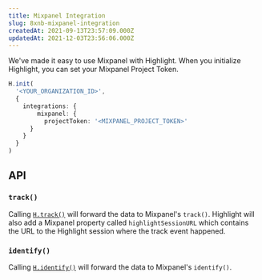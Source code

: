 ```yaml
---
title: Mixpanel Integration
slug: 8xnb-mixpanel-integration
createdAt: 2021-09-13T23:57:09.000Z
updatedAt: 2021-12-03T23:56:06.000Z
---
```


We've made it easy to use Mixpanel with Highlight. When you initialize Highlight, you can set your Mixpanel Project Token.

```typescript
H.init(
  '<YOUR_ORGANIZATION_ID>',
  {
    integrations: {
        mixpanel: {
          projectToken: '<MIXPANEL_PROJECT_TOKEN>'
      }
    }
  }
)
```

## API

### `track()`

Calling [`H.track()`](docId\:wQNpdAbGd4VI3FJmNRjJy) will forward the data to Mixpanel's `track()`. Highlight will also add a Mixpanel property called `highlightSessionURL`  which contains the URL to the Highlight session where the track event happened.

### `identify()`

Calling [`H.identify()`](docId\:GqZdsap8637p2yEWmZzBJ) will forward the data to Mixpanel's `identify()`.

